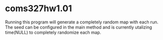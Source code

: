 # coms327hw1.01

Running this program will generate a completely random map with each run. The seed can be configured in the main method and is currently utalizing time(NULL) to completely randomize each map. 